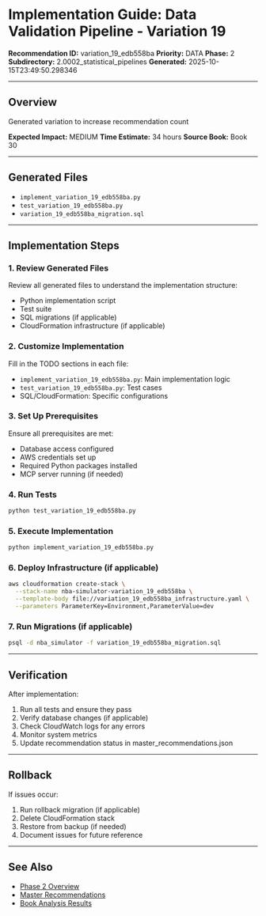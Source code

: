 # Implementation Guide: Data Validation Pipeline - Variation 19

**Recommendation ID:** variation_19_edb558ba
**Priority:** DATA
**Phase:** 2
**Subdirectory:** 2.0002_statistical_pipelines
**Generated:** 2025-10-15T23:49:50.298346

---

## Overview

Generated variation to increase recommendation count

**Expected Impact:** MEDIUM
**Time Estimate:** 34 hours
**Source Book:** Book 30

---

## Generated Files

- `implement_variation_19_edb558ba.py`
- `test_variation_19_edb558ba.py`
- `variation_19_edb558ba_migration.sql`

---

## Implementation Steps

### 1. Review Generated Files

Review all generated files to understand the implementation structure:
- Python implementation script
- Test suite
- SQL migrations (if applicable)
- CloudFormation infrastructure (if applicable)

### 2. Customize Implementation

Fill in the TODO sections in each file:
- `implement_variation_19_edb558ba.py`: Main implementation logic
- `test_variation_19_edb558ba.py`: Test cases
- SQL/CloudFormation: Specific configurations

### 3. Set Up Prerequisites

Ensure all prerequisites are met:
- Database access configured
- AWS credentials set up
- Required Python packages installed
- MCP server running (if needed)

### 4. Run Tests

```bash
python test_variation_19_edb558ba.py
```

### 5. Execute Implementation

```bash
python implement_variation_19_edb558ba.py
```

### 6. Deploy Infrastructure (if applicable)

```bash
aws cloudformation create-stack \
  --stack-name nba-simulator-variation_19_edb558ba \
  --template-body file://variation_19_edb558ba_infrastructure.yaml \
  --parameters ParameterKey=Environment,ParameterValue=dev
```

### 7. Run Migrations (if applicable)

```bash
psql -d nba_simulator -f variation_19_edb558ba_migration.sql
```

---

## Verification

After implementation:
1. Run all tests and ensure they pass
2. Verify database changes (if applicable)
3. Check CloudWatch logs for any errors
4. Monitor system metrics
5. Update recommendation status in master_recommendations.json

---

## Rollback

If issues occur:
1. Run rollback migration (if applicable)
2. Delete CloudFormation stack
3. Restore from backup (if needed)
4. Document issues for future reference

---

## See Also

- [Phase 2 Overview](/Users/ryanranft/nba-simulator-aws/docs/phases/phase_2/)
- [Master Recommendations](/Users/ryanranft/nba-mcp-synthesis/analysis_results/master_recommendations.json)
- [Book Analysis Results](/Users/ryanranft/nba-mcp-synthesis/analysis_results/)
